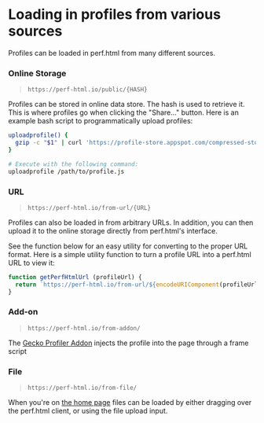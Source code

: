 # Loading in profiles from various sources

Profiles can be loaded in perf.html from many different sources.

### Online Storage

> `https://perf-html.io/public/{HASH}`

Profiles can be stored in online data store. The hash is used to retrieve it. This is where profiles go when clicking the "Share..." button. Here is an example bash script to programmatically upload profiles:

```bash
uploadprofile() {
  gzip -c "$1" | curl 'https://profile-store.appspot.com/compressed-store' --compressed --data-binary @- | awk '{print "Hosted at: https://perf-html.io/public/"$1}'
}

# Execute with the following command:
uploadprofile /path/to/profile.js
```

### URL

> `https://perf-html.io/from-url/{URL}`

Profiles can also be loaded in from arbitrary URLs. In addition, you can then upload it to the online storage directly from perf.html's interface.

See the function below for an easy utility for converting to the proper URL format. Here is a simple utility function to turn a profile URL into a perf.html URL to view it:

```js
function getPerfHtmlUrl (profileUrl) {
  return `https://perf-html.io/from-url/${encodeURIComponent(profileUrl)}`;
}
```

### Add-on

> `https://perf-html.io/from-addon/`

The [Gecko Profiler Addon][Gecko Profiler Addon] injects the profile into the page through a frame script

### File

> `https://perf-html.io/from-file/`

When you're on [the home page](https://perf-html.io) files can be loaded by either dragging over the perf.html client, or using the file upload input.

[Gecko Profiler Addon]: https://github.com/devtools-html/Gecko-Profiler-Addon
